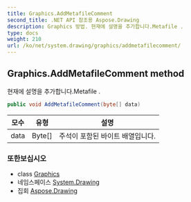 ```yaml
---
title: Graphics.AddMetafileComment
second_title: .NET API 참조용 Aspose.Drawing
description: Graphics 방법. 현재에 설명을 추가합니다.Metafile .
type: docs
weight: 210
url: /ko/net/system.drawing/graphics/addmetafilecomment/
---
```

## Graphics.AddMetafileComment method

현재에 설명을 추가합니다.Metafile .

```csharp
public void AddMetafileComment(byte[] data)
```

| 모수 | 유형 | 설명 |
| --- | --- | --- |
| data | Byte[] | 주석이 포함된 바이트 배열입니다. |

### 또한보십시오

* class [Graphics](../)
* 네임스페이스 [System.Drawing](../../graphics/)
* 집회 [Aspose.Drawing](../../../)



